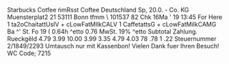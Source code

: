 Starbucks Cotfee ńmRsst Coftee Deutschland Sp, 20.0. - Co. KG Muensterplat2 21 53111 Bonn tfmm \ 101537 82 Chk 16Ma ' 19 13:45 For Here 1 ta2oChaitattUslV + cLowFatMllkCALV 1 CaffetattsG + cLowFatMilkCAMG Ba ^' St. Fo 19 ( 0.64h ^etto 0.76 MwSt. 19% ^etto Subtotal Zahlung. Rueckgẽld 4.79 3.99 10.00 3.99 3.35 4.79 4.03 78 .78 1 .22 Steuernummer 2/1849/2293 Umtausch nur mit Kassenbon! Vielen Dank fuer Ihren Besuch! WC Code; 7215